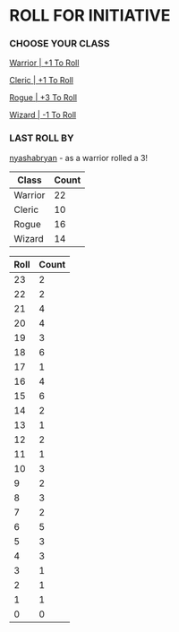 # ROLL FOR INITIATIVE
### CHOOSE YOUR CLASS

[Warrior | +1 To Roll](https://github.com/benjaminsampica/benjaminsampica/issues/new?title=roll%7Cwarrior&body=Just+click+%27Submit+new+issue%27.)

[Cleric | +1 To Roll](https://github.com/benjaminsampica/benjaminsampica/issues/new?title=roll%7Ccleric&body=Just+click+%27Submit+new+issue%27.)

[Rogue | +3 To Roll](https://github.com/benjaminsampica/benjaminsampica/issues/new?title=roll%7Crogue&body=Just+click+%27Submit+new+issue%27.)

[Wizard | -1 To Roll](https://github.com/benjaminsampica/benjaminsampica/issues/new?title=roll%7Cwizard&body=Just+click+%27Submit+new+issue%27.)
### LAST ROLL BY
[nyashabryan](https://www.github.com/nyashabryan) - as a warrior rolled a 3!

|Class|Count|
|-|-|
|Warrior|22|
|Cleric|10|
|Rogue|16|
|Wizard|14|

|Roll|Count|
|-|-|
|23|2
|22|2
|21|4
|20|4
|19|3
|18|6
|17|1
|16|4
|15|6
|14|2
|13|1
|12|2
|11|1
|10|3
|9|2
|8|3
|7|2
|6|5
|5|3
|4|3
|3|1
|2|1
|1|1
|0|0
